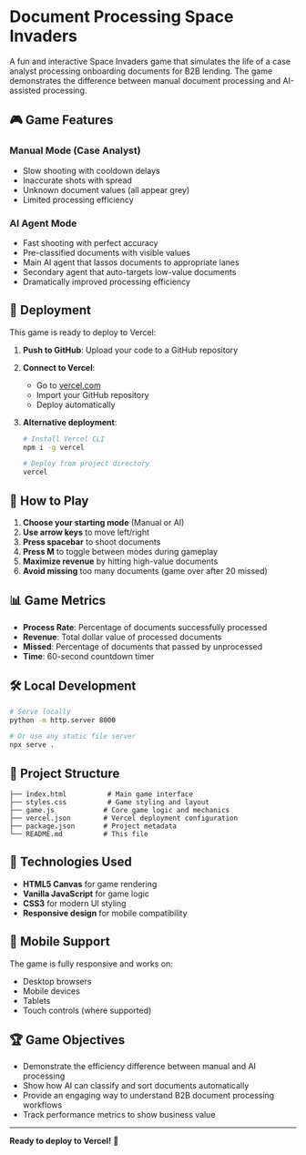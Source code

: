 # Document Processing Space Invaders

A fun and interactive Space Invaders game that simulates the life of a case analyst processing onboarding documents for B2B lending. The game demonstrates the difference between manual document processing and AI-assisted processing.

## 🎮 Game Features

### Manual Mode (Case Analyst)
- Slow shooting with cooldown delays
- Inaccurate shots with spread
- Unknown document values (all appear grey)
- Limited processing efficiency

### AI Agent Mode
- Fast shooting with perfect accuracy
- Pre-classified documents with visible values
- Main AI agent that lassos documents to appropriate lanes
- Secondary agent that auto-targets low-value documents
- Dramatically improved processing efficiency

## 🚀 Deployment

This game is ready to deploy to Vercel:

1. **Push to GitHub**: Upload your code to a GitHub repository
2. **Connect to Vercel**: 
   - Go to [vercel.com](https://vercel.com)
   - Import your GitHub repository
   - Deploy automatically

3. **Alternative deployment**:
   ```bash
   # Install Vercel CLI
   npm i -g vercel
   
   # Deploy from project directory
   vercel
   ```

## 🎯 How to Play

1. **Choose your starting mode** (Manual or AI)
2. **Use arrow keys** to move left/right
3. **Press spacebar** to shoot documents
4. **Press M** to toggle between modes during gameplay
5. **Maximize revenue** by hitting high-value documents
6. **Avoid missing** too many documents (game over after 20 missed)

## 📊 Game Metrics

- **Process Rate**: Percentage of documents successfully processed
- **Revenue**: Total dollar value of processed documents
- **Missed**: Percentage of documents that passed by unprocessed
- **Time**: 60-second countdown timer

## 🛠️ Local Development

```bash
# Serve locally
python -m http.server 8000

# Or use any static file server
npx serve .
```

## 📁 Project Structure

```
├── index.html          # Main game interface
├── styles.css          # Game styling and layout
├── game.js            # Core game logic and mechanics
├── vercel.json        # Vercel deployment configuration
├── package.json       # Project metadata
└── README.md          # This file
```

## 🎨 Technologies Used

- **HTML5 Canvas** for game rendering
- **Vanilla JavaScript** for game logic
- **CSS3** for modern UI styling
- **Responsive design** for mobile compatibility

## 📱 Mobile Support

The game is fully responsive and works on:
- Desktop browsers
- Mobile devices
- Tablets
- Touch controls (where supported)

## 🏆 Game Objectives

- Demonstrate the efficiency difference between manual and AI processing
- Show how AI can classify and sort documents automatically
- Provide an engaging way to understand B2B document processing workflows
- Track performance metrics to show business value

---

**Ready to deploy to Vercel!** 🚀
